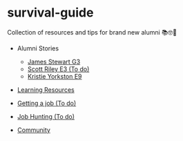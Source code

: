 # survival-guide
Collection of resources and tips for brand new alumni 📚🤓💪

* Alumni Stories
   * [James Stewart G3]( https://github.com/kyorkston/survival-guide/blob/master/alumni-stories/james-stewart-g3.md)
   * [Scott Riley E3 (To do)](https://github.com/kyorkston/survival-guide/blob/master/alumni-stories/scott-riley-e3.md)
   * [Kristie Yorkston E9](https://github.com/kyorkston/survival-guide/blob/master/alumni-stories/kristie-yorkston-e9.md)

* [Learning Resources](https://github.com/kyorkston/survival-guide/blob/master/learning-resources.md)

* [Getting a job (To do)](https://github.com/kyorkston/survival-guide/blob/master/getting-a-job.md)

* [Job Hunting (To do)](https://github.com/kyorkston/survival-guide/blob/master/while-job-hunting.md)

* [Community](https://github.com/kyorkston/survival-guide/blob/master/community.md)
